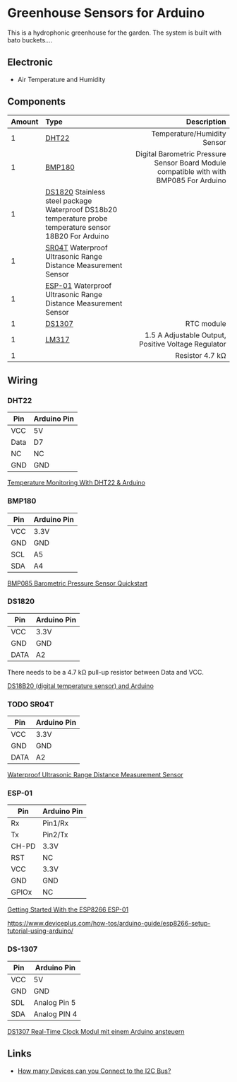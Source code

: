 # Greenhouse Sensors for Arduino

This is a hydrophonic greenhouse for the garden. The system is built with bato buckets....


## Electronic

* Air Temperature and Humidity


## Components 

|Amount        | Type           | Description  |
|:------------- |:-------------| -----:|
| 1 | [DHT22](https://www.sparkfun.com/datasheets/Sensors/Temperature/DHT22.pdf)|Temperature/Humidity Sensor|
| 1 | [BMP180](https://ae-bst.resource.bosch.com/media/_tech/media/datasheets/BST-BMP180-DS000-12.pdf)|Digital Barometric Pressure Sensor Board Module compatible with with BMP085 For Arduino|
|1 | [DS1820](https://datasheets.maximintegrated.com/en/ds/DS18S20.pdf) Stainless steel package Waterproof DS18b20 temperature probe temperature sensor 18B20 For Arduino|
|1 |[SR04T](https://www.jahankitshop.com/getattach.aspx?id=4635&Type=Product) Waterproof Ultrasonic Range Distance Measurement Sensor| |
|1 |[ESP-01](http://www.microchip.ua/wireless/esp01.pdf) Waterproof Ultrasonic Range Distance Measurement Sensor
|1 |[DS1307](https://www.sparkfun.com/datasheets/Components/DS1307.pdf) | RTC module|
|1 |[LM317](https://datasheet.octopart.com/LM317TG-ON-Semiconductor-datasheet-613672.pdf) | 1.5 A Adjustable Output, Positive Voltage Regulator|
|1 | | Resistor 4.7 kΩ |

## Wiring

### DHT22

| Pin| 	Arduino Pin|
|----|-------------|
|VCC| 	5V|
|Data| 	D7|
|NC| 	NC|
|GND| 	GND|

[Temperature Monitoring With DHT22 & Arduino](https://create.arduino.cc/projecthub/attari/temperature-monitoring-with-dht22-arduino-15b013)

### BMP180

| Pin| 	Arduino Pin|
|----|-------------|
|VCC| 	3.3V|
|GND| 	GND|
|SCL| 	A5|
|SDA| 	A4|

[BMP085 Barometric Pressure Sensor Quickstart](https://www.sparkfun.com/tutorials/253)

### DS1820

| Pin| 	Arduino Pin|
|----|-------------|
|VCC| 	3.3V|
|GND| 	GND|
|DATA| 	A2|

There needs to be a 4.7 kΩ pull-up resistor between Data and VCC.

[DS18B20 (digital temperature sensor) and Arduino](https://create.arduino.cc/projecthub/TheGadgetBoy/ds18b20-digital-temperature-sensor-and-arduino-9cc806)

### TODO SR04T

| Pin| 	Arduino Pin|
|----|-------------|
|VCC| 	3.3V|
|GND| 	GND|
|DATA| 	A2|

[Waterproof Ultrasonic Range Distance Measurement Sensor](http://qqtrading.com.my/waterproof-ultrasonic-range-distance-measurement-sensor-sr04t)

### ESP-01

| Pin| 	Arduino Pin|
|----|-------------|
|Rx| 	Pin1/Rx|
|Tx| 	Pin2/Tx|
|CH-PD| 	3.3V|
|RST| NC |
|VCC| 3.3V |
|GND|GND|
|GPIOx|NC|

[Getting Started With the ESP8266 ESP-01](https://www.instructables.com/id/Getting-Started-With-the-ESP8266-ESP-01/)

https://www.deviceplus.com/how-tos/arduino-guide/esp8266-setup-tutorial-using-arduino/

### DS-1307

| Pin| 	Arduino Pin|
|----|-------------|
|VCC| 	5V|
|GND| 	GND|
|SDL| 	Analog Pin 5|
|SDA| Analog PIN 4 |

[DS1307 Real-Time Clock Modul mit einem Arduino ansteuern](https://www.frag-duino.de/index.php/maker-faq/26-ds1307-real-time-clock-modul-mit-arduino-ansteuern)


## Links

* [How many Devices can you Connect to the I2C Bus?](https://www.bluedot.space/tutorials/how-many-devices-can-you-connect-on-i2c-bus/)

